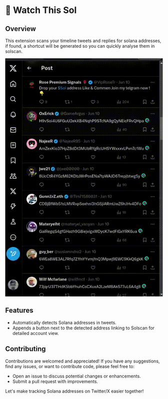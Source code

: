 # 👀 Watch This Sol 

## Overview

This extension scans your timeline tweets and replies for solana addresses, if found, a shortcut will be generated so you can quickly analyse them in solscan.

![](./assets/gif/how-works.gif)

## Features
- Automatically detects Solana addresses in tweets.
- Appends a button next to the detected address linking to Solscan for detailed account view.


## Contributing

Contributions are welcomed and appreciated! If you have any suggestions, find any issues, or want to contribute code, please feel free to:

- Open an issue to discuss potential changes or enhancements.
- Submit a pull request with improvements.

Let's make tracking Solana addresses on Twitter/X easier together!
